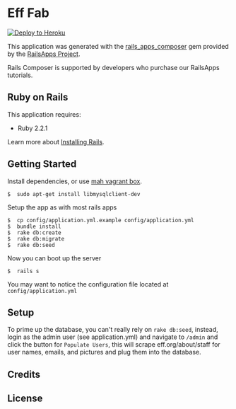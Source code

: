 Eff Fab
================

[![Deploy to Heroku](https://www.herokucdn.com/deploy/button.png)](https://heroku.com/deploy)

This application was generated with the [rails_apps_composer](https://github.com/RailsApps/rails_apps_composer) gem
provided by the [RailsApps Project](https://railsapps.github.io/).

Rails Composer is supported by developers who purchase our RailsApps tutorials.

Ruby on Rails
-------------

This application requires:

- Ruby 2.2.1

Learn more about [Installing Rails](https://railsapps.github.io/installing-rails.html).

Getting Started
---------------

Install dependencies, or use [mah vagrant box](https://github.com/TheNotary/ruby_vagrant_box).

```
$  sudo apt-get install libmysqlclient-dev
```

Setup the app as with most rails apps
```
$  cp config/application.yml.example config/application.yml
$  bundle install
$  rake db:create
$  rake db:migrate
$  rake db:seed
```

Now you can boot up the server  
```
$  rails s
```

You may want to notice the configuration file located at `config/application.yml`

Setup
-----

To prime up the database, you can't really rely on `rake db:seed`, instead, login as the admin user (see application.yml) and navigate to `/admin` and click the button for `Populate Users`, this will scrape eff.org/about/staff for user names, emails, and pictures and plug them into the database.  


Credits
-------

License
-------
